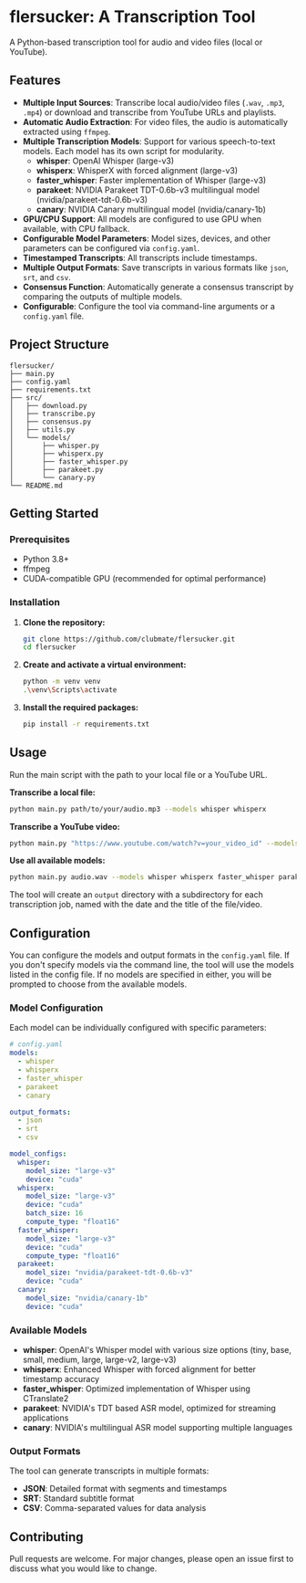 # flersucker: A Transcription Tool

A Python-based transcription tool for audio and video files (local or YouTube).

## Features

- **Multiple Input Sources**: Transcribe local audio/video files (`.wav`, `.mp3`, `.mp4`) or download and transcribe from YouTube URLs and playlists.
- **Automatic Audio Extraction**: For video files, the audio is automatically extracted using `ffmpeg`.
- **Multiple Transcription Models**: Support for various speech-to-text models. Each model has its own script for modularity.
  - **whisper**: OpenAI Whisper (large-v3)
  - **whisperx**: WhisperX with forced alignment (large-v3)
  - **faster_whisper**: Faster implementation of Whisper (large-v3)
  - **parakeet**: NVIDIA Parakeet TDT-0.6b-v3 multilingual model (nvidia/parakeet-tdt-0.6b-v3)
  - **canary**: NVIDIA Canary multilingual model (nvidia/canary-1b)
- **GPU/CPU Support**: All models are configured to use GPU when available, with CPU fallback.
- **Configurable Model Parameters**: Model sizes, devices, and other parameters can be configured via `config.yaml`.
- **Timestamped Transcripts**: All transcripts include timestamps.
- **Multiple Output Formats**: Save transcripts in various formats like `json`, `srt`, and `csv`.
- **Consensus Function**: Automatically generate a consensus transcript by comparing the outputs of multiple models.
- **Configurable**: Configure the tool via command-line arguments or a `config.yaml` file.

## Project Structure

```
flersucker/
├── main.py
├── config.yaml
├── requirements.txt
├── src/
│   ├── download.py
│   ├── transcribe.py
│   ├── consensus.py
│   ├── utils.py
│   └── models/
│       ├── whisper.py
│       ├── whisperx.py
│       ├── faster_whisper.py
│       ├── parakeet.py
│       └── canary.py
└── README.md
```

## Getting Started

### Prerequisites

- Python 3.8+
- ffmpeg
- CUDA-compatible GPU (recommended for optimal performance)

### Installation

1.  **Clone the repository:**
    ```bash
    git clone https://github.com/clubmate/flersucker.git
    cd flersucker
    ```

2.  **Create and activate a virtual environment:**
    ```bash
    python -m venv venv
    .\venv\Scripts\activate
    ```

3.  **Install the required packages:**
    ```bash
    pip install -r requirements.txt
    ```

## Usage

Run the main script with the path to your local file or a YouTube URL.

**Transcribe a local file:**

```bash
python main.py path/to/your/audio.mp3 --models whisper whisperx
```

**Transcribe a YouTube video:**

```bash
python main.py "https://www.youtube.com/watch?v=your_video_id" --models whisper parakeet
```

**Use all available models:**

```bash
python main.py audio.wav --models whisper whisperx faster_whisper parakeet canary
```

The tool will create an `output` directory with a subdirectory for each transcription job, named with the date and the title of the file/video.

## Configuration

You can configure the models and output formats in the `config.yaml` file. If you don't specify models via the command line, the tool will use the models listed in the config file. If no models are specified in either, you will be prompted to choose from the available models.

### Model Configuration

Each model can be individually configured with specific parameters:

```yaml
# config.yaml
models:
  - whisper
  - whisperx
  - faster_whisper
  - parakeet
  - canary

output_formats:
  - json
  - srt
  - csv

model_configs:
  whisper:
    model_size: "large-v3"
    device: "cuda"
  whisperx:
    model_size: "large-v3"
    device: "cuda"
    batch_size: 16
    compute_type: "float16"
  faster_whisper:
    model_size: "large-v3"
    device: "cuda"
    compute_type: "float16"
  parakeet:
    model_size: "nvidia/parakeet-tdt-0.6b-v3"
    device: "cuda"
  canary:
    model_size: "nvidia/canary-1b"
    device: "cuda"
```

### Available Models

- **whisper**: OpenAI's Whisper model with various size options (tiny, base, small, medium, large, large-v2, large-v3)
- **whisperx**: Enhanced Whisper with forced alignment for better timestamp accuracy
- **faster_whisper**: Optimized implementation of Whisper using CTranslate2
- **parakeet**: NVIDIA's TDT based ASR model, optimized for streaming applications
- **canary**: NVIDIA's multilingual ASR model supporting multiple languages

### Output Formats

The tool can generate transcripts in multiple formats:
- **JSON**: Detailed format with segments and timestamps
- **SRT**: Standard subtitle format
- **CSV**: Comma-separated values for data analysis

## Contributing

Pull requests are welcome. For major changes, please open an issue first to discuss what you would like to change.
